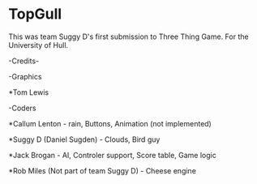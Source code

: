 TopGull
=======

This was team Suggy D's first submission to Three Thing Game. For the University of Hull.

-Credits-

-Graphics

*Tom Lewis

-Coders

*Callum Lenton - rain, Buttons, Animation (not implemented)

*Suggy D (Daniel Sugden) - Clouds, Bird guy

*Jack Brogan - AI, Controler support, Score table, Game logic

*Rob Miles (Not part of team Suggy D) - Cheese engine
